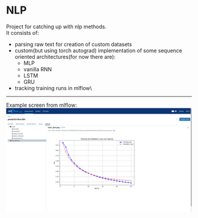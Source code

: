 # NLP
Project for catching up with nlp methods.\
It consists of:
- parsing raw text for creation of custom datasets
- custom(but using torch autograd) implementation of some sequence oriented architectures(for now there are):
  - MLP
  - vanilla RNN
  - LSTM
  - GRU
- tracking training runs in mlflow\
***
Example screen from mlflow:\
![](repository/mlflow.png)